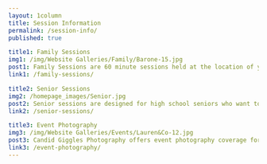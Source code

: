 ```yaml
---
layout: 1column
title: Session Information
permalink: /session-info/
published: true

title1: Family Sessions
img1: /img/Website Galleries/Family/Barone-15.jpg
post1: Family Sessions are 60 minute sessions held at the location of your choice where I will capture a mixture of portraits and candid shots of your family together. 
link1: /family-sessions/

title2: Senior Sessions
img2: /homepage_images/Senior.jpg
post2: Senior sessions are designed for high school seniors who want to show off their accomplishments with high-quality imagery. I will assist in choosing a location, planning outfits, designing your image displays, and customizing your ordering session.
link2: /senior-sessions/

title3: Event Photography
img3: /img/Website Galleries/Events/Lauren&Co-12.jpg
post3: Candid Giggles Photography offers event photography coverage for events up to 4 hours. Every detail will be captured- from the cake to the smiling faces of your guests. The perfect way to remember your special event is with a custom photo book, which is included in two of the three packages offered.
link3: /event-photography/
---
```


